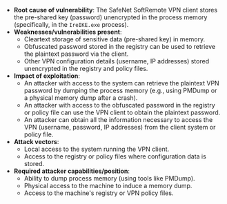 - **Root cause of vulnerability**: The SafeNet SoftRemote VPN client stores the pre-shared key (password) unencrypted in the process memory (specifically, in the `IreIKE.exe` process).
- **Weaknesses/vulnerabilities present**:
    - Cleartext storage of sensitive data (pre-shared key) in memory.
    - Obfuscated password stored in the registry can be used to retrieve the plaintext password via the client.
    - Other VPN configuration details (username, IP addresses) stored unencrypted in the registry and policy files.
- **Impact of exploitation**:
    - An attacker with access to the system can retrieve the plaintext VPN password by dumping the process memory (e.g., using PMDump or a physical memory dump after a crash).
    - An attacker with access to the obfuscated password in the registry or policy file can use the VPN client to obtain the plaintext password.
    - An attacker can obtain all the information necessary to access the VPN (username, password, IP addresses) from the client system or policy file.
- **Attack vectors**:
    - Local access to the system running the VPN client.
    - Access to the registry or policy files where configuration data is stored.
- **Required attacker capabilities/position**:
    - Ability to dump process memory (using tools like PMDump).
    - Physical access to the machine to induce a memory dump.
    - Access to the machine's registry or VPN policy files.